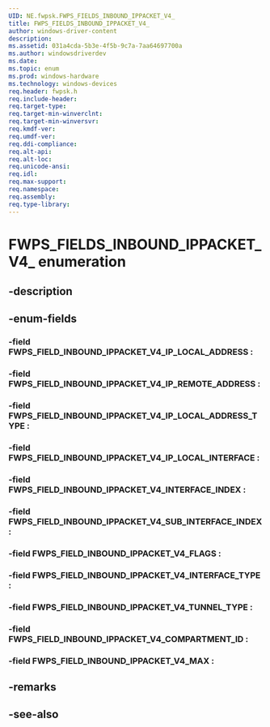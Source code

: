 ```yaml
---
UID: NE.fwpsk.FWPS_FIELDS_INBOUND_IPPACKET_V4_
title: FWPS_FIELDS_INBOUND_IPPACKET_V4_
author: windows-driver-content
description: 
ms.assetid: 031a4cda-5b3e-4f5b-9c7a-7aa64697700a
ms.author: windowsdriverdev
ms.date: 
ms.topic: enum
ms.prod: windows-hardware
ms.technology: windows-devices
req.header: fwpsk.h
req.include-header:
req.target-type:
req.target-min-winverclnt:
req.target-min-winversvr:
req.kmdf-ver:
req.umdf-ver:
req.ddi-compliance:
req.alt-api:
req.alt-loc:
req.unicode-ansi:
req.idl:
req.max-support:
req.namespace:
req.assembly:
req.type-library:
---
```


# FWPS_FIELDS_INBOUND_IPPACKET_V4_ enumeration

## -description



## -enum-fields

### -field FWPS_FIELD_INBOUND_IPPACKET_V4_IP_LOCAL_ADDRESS : 
### -field FWPS_FIELD_INBOUND_IPPACKET_V4_IP_REMOTE_ADDRESS : 
### -field FWPS_FIELD_INBOUND_IPPACKET_V4_IP_LOCAL_ADDRESS_TYPE : 
### -field FWPS_FIELD_INBOUND_IPPACKET_V4_IP_LOCAL_INTERFACE : 
### -field FWPS_FIELD_INBOUND_IPPACKET_V4_INTERFACE_INDEX : 
### -field FWPS_FIELD_INBOUND_IPPACKET_V4_SUB_INTERFACE_INDEX : 
### -field FWPS_FIELD_INBOUND_IPPACKET_V4_FLAGS : 
### -field FWPS_FIELD_INBOUND_IPPACKET_V4_INTERFACE_TYPE : 
### -field FWPS_FIELD_INBOUND_IPPACKET_V4_TUNNEL_TYPE : 
### -field FWPS_FIELD_INBOUND_IPPACKET_V4_COMPARTMENT_ID : 
### -field FWPS_FIELD_INBOUND_IPPACKET_V4_MAX : 

## -remarks

## -see-also